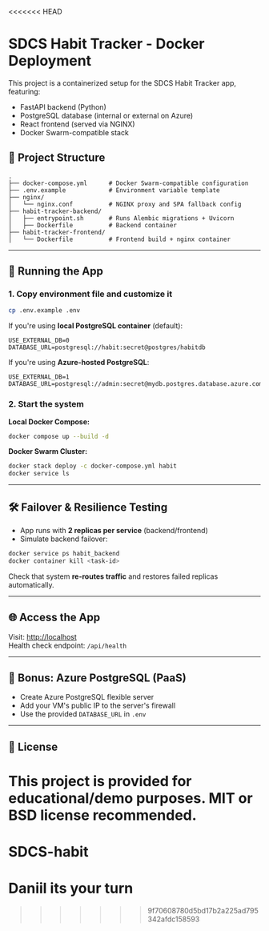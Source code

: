 <<<<<<< HEAD
# SDCS Habit Tracker - Docker Deployment

This project is a containerized setup for the SDCS Habit Tracker app, featuring:

- FastAPI backend (Python)
- PostgreSQL database (internal or external on Azure)
- React frontend (served via NGINX)
- Docker Swarm-compatible stack

## 🔧 Project Structure

```
.
├── docker-compose.yml      # Docker Swarm-compatible configuration
├── .env.example            # Environment variable template
├── nginx/
│   └── nginx.conf          # NGINX proxy and SPA fallback config
├── habit-tracker-backend/
│   ├── entrypoint.sh       # Runs Alembic migrations + Uvicorn
│   ├── Dockerfile          # Backend container
├── habit-tracker-frontend/
│   └── Dockerfile          # Frontend build + nginx container
```

---

## 🚀 Running the App

### 1. Copy environment file and customize it

```bash
cp .env.example .env
```

If you're using **local PostgreSQL container** (default):
```env
USE_EXTERNAL_DB=0
DATABASE_URL=postgresql://habit:secret@postgres/habitdb
```

If you're using **Azure-hosted PostgreSQL**:
```env
USE_EXTERNAL_DB=1
DATABASE_URL=postgresql://admin:secret@mydb.postgres.database.azure.com/habitdb
```

### 2. Start the system

**Local Docker Compose:**

```bash
docker compose up --build -d
```

**Docker Swarm Cluster:**

```bash
docker stack deploy -c docker-compose.yml habit
docker service ls
```

---

## 🛠 Failover & Resilience Testing

- App runs with **2 replicas per service** (backend/frontend)
- Simulate backend failover:

```bash
docker service ps habit_backend
docker container kill <task-id>
```

Check that system **re-routes traffic** and restores failed replicas automatically.

---

## 🌐 Access the App

Visit: [http://localhost](http://localhost)  
Health check endpoint: `/api/health`

---

## 🧪 Bonus: Azure PostgreSQL (PaaS)

- Create Azure PostgreSQL flexible server
- Add your VM's public IP to the server's firewall
- Use the provided `DATABASE_URL` in `.env`

---

## 📝 License

This project is provided for educational/demo purposes. MIT or BSD license recommended.
=======
# SDCS-habit
# Daniil its your turn
>>>>>>> 9f70608780d5bd17b2a225ad795342afdc158593
